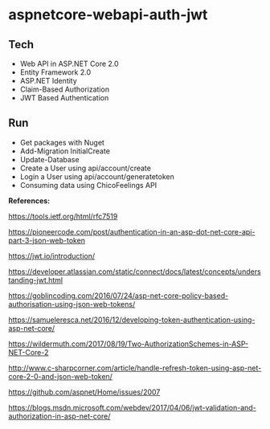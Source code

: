 # aspnetcore-webapi-auth-jwt

## Tech

* Web API in ASP.NET Core 2.0
* Entity Framework 2.0
* ASP.NET Identity
* Claim-Based Authorization
* JWT Based Authentication

## Run

* Get packages with Nuget
* Add-Migration InitialCreate
* Update-Database
* Create a User using api/account/create
* Login a User using api/account/generatetoken
* Consuming data using ChicoFeelings API

**References:**

https://tools.ietf.org/html/rfc7519

https://pioneercode.com/post/authentication-in-an-asp-dot-net-core-api-part-3-json-web-token

https://jwt.io/introduction/

https://developer.atlassian.com/static/connect/docs/latest/concepts/understanding-jwt.html

https://goblincoding.com/2016/07/24/asp-net-core-policy-based-authorisation-using-json-web-tokens/

https://samueleresca.net/2016/12/developing-token-authentication-using-asp-net-core/

https://wildermuth.com/2017/08/19/Two-AuthorizationSchemes-in-ASP-NET-Core-2

http://www.c-sharpcorner.com/article/handle-refresh-token-using-asp-net-core-2-0-and-json-web-token/

https://github.com/aspnet/Home/issues/2007

https://blogs.msdn.microsoft.com/webdev/2017/04/06/jwt-validation-and-authorization-in-asp-net-core/

